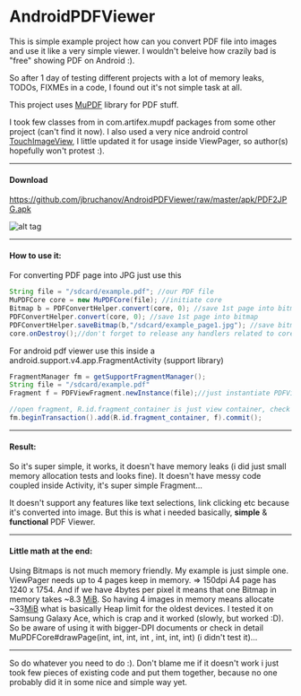 AndroidPDFViewer
================

This is simple example project how can you convert PDF file into images and use it like a very simple viewer.
I wouldn't beleive how crazily bad is "free" showing PDF on Android :).

So after 1 day of testing different projects with a lot of memory leaks, TODOs, FIXMEs in a code, 
I found out it's not simple task at all.

This project uses [MuPDF](http://mupdf.com) library for PDF stuff.

I took few classes from in com.artifex.mupdf packages from some other project (can't find it now).
I also used a very nice android control [TouchImageView](https://github.com/MikeOrtiz/TouchImageView), 
I little updated it for usage inside ViewPager, so author(s) hopefully won't protest :).


-----------------
#### Download
https://github.com/jbruchanov/AndroidPDFViewer/raw/master/apk/PDF2JPG.apk

![alt tag](http://chart.apis.google.com/chart?cht=qr&chs=200x200&chl=https://github.com/jbruchanov/AndroidPDFViewer/raw/master/apk/PDF2JPG.apk&chld=H|0)


-----------------
#### How to use it:
For converting PDF page into JPG just use this
```java
String file = "/sdcard/example.pdf"; //our PDF file
MuPDFCore core = new MuPDFCore(file); //initiate core
Bitmap b = PDFConvertHelper.convert(core, 0); //save 1st page into bitmap
PDFConvertHelper.convert(core, 0); //save 1st page into bitmap
PDFConvertHelper.saveBitmap(b,"/sdcard/example_page1.jpg"); //save bitmap into jpeg
core.onDestroy();//don't forget to release any handlers related to core
```

For android pdf viewer use this inside a android.support.v4.app.FragmentActivity (support library)
```java
FragmentManager fm = getSupportFragmentManager();
String file = "/sdcard/example.pdf"
Fragment f = PDFViewFragment.newInstance(file);//just instantiate PDFViewFragment with argument

//open fragment, R.id.fragment_container is just view container, check activity_main.xml
fm.beginTransaction().add(R.id.fragment_container, f).commit();
```

-------------------
#### Result:
So it's super simple, it works, it doesn't have memory leaks (i did just small memory allocation tests and looks fine).
It doesn't have messy code coupled inside Activity, it's super simple Fragment...

It doesn't support any features like text selections, link clicking etc because it's converted into image. But this is what i needed basically, **simple** & **functional** PDF Viewer.

-------------------
#### Little math at the end:
Using Bitmaps is not much memory friendly. My example is just simple one. ViewPager needs up to 4 pages keep in memory. 
=> 150dpi A4 page has 1240 x 1754. And if we have 4bytes per pixel it means that one Bitmap in memory takes ~8.3 [MiB](http://en.wikipedia.org/wiki/Mebibyte). So having 4 images in memory means allocate ~33[MiB](http://en.wikipedia.org/wiki/Mebibyte) what is basically Heap limit for the oldest devices. I tested it on 
Samsung Galaxy Ace, which is crap and it worked (slowly, but worked :D). So be aware of using it with bigger-DPI documents or check in detail MuPDFCore#drawPage(int, int, int, int , int, int, int) (i didn't test it)...
                                        
-------------------
So do whatever you need to do :). 
Don't blame me if it doesn't work i just took few pieces of existing code and put them together, because no one probably did it in some nice and simple way yet.
